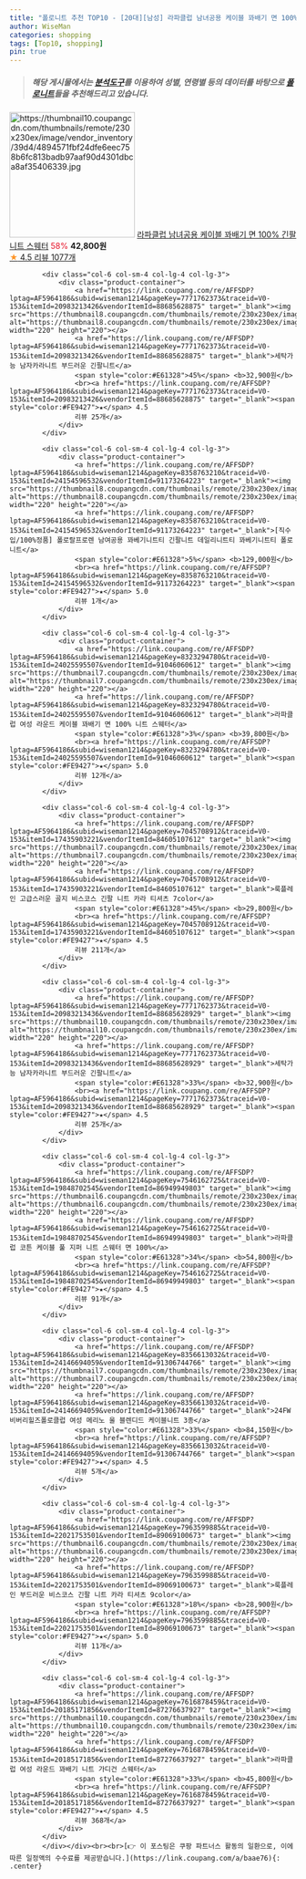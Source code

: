 ```yaml
---
title: "폴로니트 추천 TOP10 - [20대][남성] 라파클럽 남녀공용 케이블 꽈배기 면 100% 긴팔 니트 스웨터"
author: WiseMan
categories: shopping
tags: [Top10, shopping]
pin: true
---
```


> ##### 해당 게시물에서는 [**분석도구**](https://itemscout.io/)를 이용하여 **성별**, **연령별** 등의 데이터를 바탕으로 [**폴로니트**](https://link.coupang.com/a/baae76)들을 추천해드리고 있습니다.
<div class="container"><div class="row">
            <div class="col-6 col-sm-4 col-lg-4 col-lg-3">
                <div class="product-container">
                    <a href="https://link.coupang.com/re/AFFSDP?lptag=AF5964186&subid=wiseman1214&pageKey=6912241019&traceid=V0-153&itemId=16662362742&vendorItemId=83903641315" target="_blank"><img src="https://thumbnail10.coupangcdn.com/thumbnails/remote/230x230ex/image/vendor_inventory/39d4/4894571fbf24dfe6eec758b6fc813badb97aaf90d4301dbca8af35406339.jpg" alt="https://thumbnail10.coupangcdn.com/thumbnails/remote/230x230ex/image/vendor_inventory/39d4/4894571fbf24dfe6eec758b6fc813badb97aaf90d4301dbca8af35406339.jpg" width="220" height="220"></a>
                    <a href="https://link.coupang.com/re/AFFSDP?lptag=AF5964186&subid=wiseman1214&pageKey=6912241019&traceid=V0-153&itemId=16662362742&vendorItemId=83903641315" target="_blank">라파클럽 남녀공용 케이블 꽈배기 면 100% 긴팔 니트 스웨터</a>
                    <span style="color:#E61328">58%</span> <b>42,800원</b>
                    <br><a href="https://link.coupang.com/re/AFFSDP?lptag=AF5964186&subid=wiseman1214&pageKey=6912241019&traceid=V0-153&itemId=16662362742&vendorItemId=83903641315" target="_blank"><span style="color:#FE9427">★</span> 4.5
                    리뷰 1077개</a>
                </div>
            </div>
            
            <div class="col-6 col-sm-4 col-lg-4 col-lg-3">
                <div class="product-container">
                    <a href="https://link.coupang.com/re/AFFSDP?lptag=AF5964186&subid=wiseman1214&pageKey=7771762373&traceid=V0-153&itemId=20983213426&vendorItemId=88685628875" target="_blank"><img src="https://thumbnail8.coupangcdn.com/thumbnails/remote/230x230ex/image/vendor_inventory/5e9c/4c8cfdfd18c5963200e49ad4b26420963831bb5de176ab8150a0f94ed526.JPG" alt="https://thumbnail8.coupangcdn.com/thumbnails/remote/230x230ex/image/vendor_inventory/5e9c/4c8cfdfd18c5963200e49ad4b26420963831bb5de176ab8150a0f94ed526.JPG" width="220" height="220"></a>
                    <a href="https://link.coupang.com/re/AFFSDP?lptag=AF5964186&subid=wiseman1214&pageKey=7771762373&traceid=V0-153&itemId=20983213426&vendorItemId=88685628875" target="_blank">세탁가능 남자카라니트 부드러운 긴팔니트</a>
                    <span style="color:#E61328">45%</span> <b>32,900원</b>
                    <br><a href="https://link.coupang.com/re/AFFSDP?lptag=AF5964186&subid=wiseman1214&pageKey=7771762373&traceid=V0-153&itemId=20983213426&vendorItemId=88685628875" target="_blank"><span style="color:#FE9427">★</span> 4.5
                    리뷰 25개</a>
                </div>
            </div>
            
            <div class="col-6 col-sm-4 col-lg-4 col-lg-3">
                <div class="product-container">
                    <a href="https://link.coupang.com/re/AFFSDP?lptag=AF5964186&subid=wiseman1214&pageKey=8358763210&traceid=V0-153&itemId=24154596532&vendorItemId=91173264223" target="_blank"><img src="https://thumbnail8.coupangcdn.com/thumbnails/remote/230x230ex/image/vendor_inventory/ad6a/25f4fccfbde82c0570fa7009c7d8e493bf8516d169b6d1098a6f0dedf8bb.png" alt="https://thumbnail8.coupangcdn.com/thumbnails/remote/230x230ex/image/vendor_inventory/ad6a/25f4fccfbde82c0570fa7009c7d8e493bf8516d169b6d1098a6f0dedf8bb.png" width="220" height="220"></a>
                    <a href="https://link.coupang.com/re/AFFSDP?lptag=AF5964186&subid=wiseman1214&pageKey=8358763210&traceid=V0-153&itemId=24154596532&vendorItemId=91173264223" target="_blank">[직수입/100%정품] 폴로랄프로렌 남여공용 꽈베기니트티 긴팔니트 데일리니트티 꽈베기니트티 폴로니트</a>
                    <span style="color:#E61328">5%</span> <b>129,000원</b>
                    <br><a href="https://link.coupang.com/re/AFFSDP?lptag=AF5964186&subid=wiseman1214&pageKey=8358763210&traceid=V0-153&itemId=24154596532&vendorItemId=91173264223" target="_blank"><span style="color:#FE9427">★</span> 5.0
                    리뷰 1개</a>
                </div>
            </div>
            
            <div class="col-6 col-sm-4 col-lg-4 col-lg-3">
                <div class="product-container">
                    <a href="https://link.coupang.com/re/AFFSDP?lptag=AF5964186&subid=wiseman1214&pageKey=8323294780&traceid=V0-153&itemId=24025595507&vendorItemId=91046060612" target="_blank"><img src="https://thumbnail7.coupangcdn.com/thumbnails/remote/230x230ex/image/vendor_inventory/3880/b3b1896ad0c18c2fcbe6dae491b79b7ca8d9237de9516c2a82e03435e80f.jpg" alt="https://thumbnail7.coupangcdn.com/thumbnails/remote/230x230ex/image/vendor_inventory/3880/b3b1896ad0c18c2fcbe6dae491b79b7ca8d9237de9516c2a82e03435e80f.jpg" width="220" height="220"></a>
                    <a href="https://link.coupang.com/re/AFFSDP?lptag=AF5964186&subid=wiseman1214&pageKey=8323294780&traceid=V0-153&itemId=24025595507&vendorItemId=91046060612" target="_blank">라파클럽 여성 라운드 케이블 꽈배기 면 100% 니트 스웨터</a>
                    <span style="color:#E61328">3%</span> <b>39,800원</b>
                    <br><a href="https://link.coupang.com/re/AFFSDP?lptag=AF5964186&subid=wiseman1214&pageKey=8323294780&traceid=V0-153&itemId=24025595507&vendorItemId=91046060612" target="_blank"><span style="color:#FE9427">★</span> 5.0
                    리뷰 12개</a>
                </div>
            </div>
            
            <div class="col-6 col-sm-4 col-lg-4 col-lg-3">
                <div class="product-container">
                    <a href="https://link.coupang.com/re/AFFSDP?lptag=AF5964186&subid=wiseman1214&pageKey=7045708912&traceid=V0-153&itemId=17435903221&vendorItemId=84605107612" target="_blank"><img src="https://thumbnail7.coupangcdn.com/thumbnails/remote/230x230ex/image/vendor_inventory/7e70/b87ce97a27ca3a54b77a2ca27d5f0478c7f86684745651fe0fc04155c5a2.jpg" alt="https://thumbnail7.coupangcdn.com/thumbnails/remote/230x230ex/image/vendor_inventory/7e70/b87ce97a27ca3a54b77a2ca27d5f0478c7f86684745651fe0fc04155c5a2.jpg" width="220" height="220"></a>
                    <a href="https://link.coupang.com/re/AFFSDP?lptag=AF5964186&subid=wiseman1214&pageKey=7045708912&traceid=V0-153&itemId=17435903221&vendorItemId=84605107612" target="_blank">룩플레인 고급스러운 골지 비스코스 긴팔 니트 카라 티셔츠 7color</a>
                    <span style="color:#E61328">45%</span> <b>29,800원</b>
                    <br><a href="https://link.coupang.com/re/AFFSDP?lptag=AF5964186&subid=wiseman1214&pageKey=7045708912&traceid=V0-153&itemId=17435903221&vendorItemId=84605107612" target="_blank"><span style="color:#FE9427">★</span> 4.5
                    리뷰 211개</a>
                </div>
            </div>
            
            <div class="col-6 col-sm-4 col-lg-4 col-lg-3">
                <div class="product-container">
                    <a href="https://link.coupang.com/re/AFFSDP?lptag=AF5964186&subid=wiseman1214&pageKey=7771762373&traceid=V0-153&itemId=20983213436&vendorItemId=88685628929" target="_blank"><img src="https://thumbnail10.coupangcdn.com/thumbnails/remote/230x230ex/image/vendor_inventory/4a2c/384fba1aa20aa000d27d32e6a5c6d2fb40d73f13ed0d894ead5c9fce2f16.JPG" alt="https://thumbnail10.coupangcdn.com/thumbnails/remote/230x230ex/image/vendor_inventory/4a2c/384fba1aa20aa000d27d32e6a5c6d2fb40d73f13ed0d894ead5c9fce2f16.JPG" width="220" height="220"></a>
                    <a href="https://link.coupang.com/re/AFFSDP?lptag=AF5964186&subid=wiseman1214&pageKey=7771762373&traceid=V0-153&itemId=20983213436&vendorItemId=88685628929" target="_blank">세탁가능 남자카라니트 부드러운 긴팔니트</a>
                    <span style="color:#E61328">33%</span> <b>32,900원</b>
                    <br><a href="https://link.coupang.com/re/AFFSDP?lptag=AF5964186&subid=wiseman1214&pageKey=7771762373&traceid=V0-153&itemId=20983213436&vendorItemId=88685628929" target="_blank"><span style="color:#FE9427">★</span> 4.5
                    리뷰 25개</a>
                </div>
            </div>
            
            <div class="col-6 col-sm-4 col-lg-4 col-lg-3">
                <div class="product-container">
                    <a href="https://link.coupang.com/re/AFFSDP?lptag=AF5964186&subid=wiseman1214&pageKey=7546162725&traceid=V0-153&itemId=19848702545&vendorItemId=86949949803" target="_blank"><img src="https://thumbnail6.coupangcdn.com/thumbnails/remote/230x230ex/image/vendor_inventory/8710/70c73d96c8916c0bcc2fdbe72ea4735407bcfc715738b203c0f5f59800bf.jpg" alt="https://thumbnail6.coupangcdn.com/thumbnails/remote/230x230ex/image/vendor_inventory/8710/70c73d96c8916c0bcc2fdbe72ea4735407bcfc715738b203c0f5f59800bf.jpg" width="220" height="220"></a>
                    <a href="https://link.coupang.com/re/AFFSDP?lptag=AF5964186&subid=wiseman1214&pageKey=7546162725&traceid=V0-153&itemId=19848702545&vendorItemId=86949949803" target="_blank">라파클럽 코튼 케이블 풀 지퍼 니트 스웨터 면 100%</a>
                    <span style="color:#E61328">34%</span> <b>54,800원</b>
                    <br><a href="https://link.coupang.com/re/AFFSDP?lptag=AF5964186&subid=wiseman1214&pageKey=7546162725&traceid=V0-153&itemId=19848702545&vendorItemId=86949949803" target="_blank"><span style="color:#FE9427">★</span> 4.5
                    리뷰 91개</a>
                </div>
            </div>
            
            <div class="col-6 col-sm-4 col-lg-4 col-lg-3">
                <div class="product-container">
                    <a href="https://link.coupang.com/re/AFFSDP?lptag=AF5964186&subid=wiseman1214&pageKey=8356613032&traceid=V0-153&itemId=24146694059&vendorItemId=91306744766" target="_blank"><img src="https://thumbnail7.coupangcdn.com/thumbnails/remote/230x230ex/image/vendor_inventory/c532/7ece65dab2151ead3cd58652751ecab08277f7b985b68156eb78e77ff2dd.jpg" alt="https://thumbnail7.coupangcdn.com/thumbnails/remote/230x230ex/image/vendor_inventory/c532/7ece65dab2151ead3cd58652751ecab08277f7b985b68156eb78e77ff2dd.jpg" width="220" height="220"></a>
                    <a href="https://link.coupang.com/re/AFFSDP?lptag=AF5964186&subid=wiseman1214&pageKey=8356613032&traceid=V0-153&itemId=24146694059&vendorItemId=91306744766" target="_blank">24FW 비버리힐즈폴로클럽 여성 메리노 울 블렌디드 케이블니트 3종</a>
                    <span style="color:#E61328">33%</span> <b>84,150원</b>
                    <br><a href="https://link.coupang.com/re/AFFSDP?lptag=AF5964186&subid=wiseman1214&pageKey=8356613032&traceid=V0-153&itemId=24146694059&vendorItemId=91306744766" target="_blank"><span style="color:#FE9427">★</span> 4.5
                    리뷰 5개</a>
                </div>
            </div>
            
            <div class="col-6 col-sm-4 col-lg-4 col-lg-3">
                <div class="product-container">
                    <a href="https://link.coupang.com/re/AFFSDP?lptag=AF5964186&subid=wiseman1214&pageKey=7963599885&traceid=V0-153&itemId=22021753501&vendorItemId=89069100673" target="_blank"><img src="https://thumbnail6.coupangcdn.com/thumbnails/remote/230x230ex/image/vendor_inventory/69cd/beafe2995b9491349a408ecf556cdead95d93e647572db946a3e6ab777e1.jpg" alt="https://thumbnail6.coupangcdn.com/thumbnails/remote/230x230ex/image/vendor_inventory/69cd/beafe2995b9491349a408ecf556cdead95d93e647572db946a3e6ab777e1.jpg" width="220" height="220"></a>
                    <a href="https://link.coupang.com/re/AFFSDP?lptag=AF5964186&subid=wiseman1214&pageKey=7963599885&traceid=V0-153&itemId=22021753501&vendorItemId=89069100673" target="_blank">룩플레인 부드러운 비스코스 긴팔 니트 카라 티셔츠 9color</a>
                    <span style="color:#E61328">18%</span> <b>28,900원</b>
                    <br><a href="https://link.coupang.com/re/AFFSDP?lptag=AF5964186&subid=wiseman1214&pageKey=7963599885&traceid=V0-153&itemId=22021753501&vendorItemId=89069100673" target="_blank"><span style="color:#FE9427">★</span> 5.0
                    리뷰 11개</a>
                </div>
            </div>
            
            <div class="col-6 col-sm-4 col-lg-4 col-lg-3">
                <div class="product-container">
                    <a href="https://link.coupang.com/re/AFFSDP?lptag=AF5964186&subid=wiseman1214&pageKey=7616878459&traceid=V0-153&itemId=20185171856&vendorItemId=87276637927" target="_blank"><img src="https://thumbnail10.coupangcdn.com/thumbnails/remote/230x230ex/image/vendor_inventory/3ca7/7b62395a9c891673d5c4522fdef8bb1ebb8cfaf6359819f8b8ac19d79d3e.jpg" alt="https://thumbnail10.coupangcdn.com/thumbnails/remote/230x230ex/image/vendor_inventory/3ca7/7b62395a9c891673d5c4522fdef8bb1ebb8cfaf6359819f8b8ac19d79d3e.jpg" width="220" height="220"></a>
                    <a href="https://link.coupang.com/re/AFFSDP?lptag=AF5964186&subid=wiseman1214&pageKey=7616878459&traceid=V0-153&itemId=20185171856&vendorItemId=87276637927" target="_blank">라파클럽 여성 라운드 꽈배기 니트 가디건 스웨터</a>
                    <span style="color:#E61328">33%</span> <b>45,800원</b>
                    <br><a href="https://link.coupang.com/re/AFFSDP?lptag=AF5964186&subid=wiseman1214&pageKey=7616878459&traceid=V0-153&itemId=20185171856&vendorItemId=87276637927" target="_blank"><span style="color:#FE9427">★</span> 4.5
                    리뷰 368개</a>
                </div>
            </div>
            </div></div><br><br>[👉 이 포스팅은 쿠팡 파트너스 활동의 일환으로, 이에 따른 일정액의 수수료를 제공받습니다.](https://link.coupang.com/a/baae76){: .center}